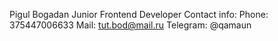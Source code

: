 Pigul Bogadan
Junior Frontend Developer
Contact info:
Phone: 375447006633
Mail: tut.bod@mail.ru
Telegram: @qamaun

